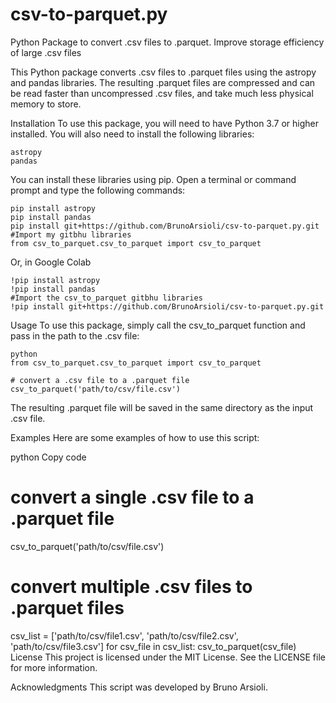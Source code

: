 # csv-to-parquet.py
Python Package to convert .csv files to .parquet. Improve storage efficiency of large .csv files

This Python package converts .csv files to .parquet files using the astropy and pandas libraries. The resulting .parquet files are compressed and can be read faster than uncompressed .csv files, and take much less physical memory to store. 

Installation
To use this package, you will need to have Python 3.7 or higher installed. You will also need to install the following libraries:

```
astropy
pandas
```
You can install these libraries using pip. Open a terminal or command prompt and type the following commands:

```
pip install astropy
pip install pandas
pip install git+https://github.com/BrunoArsioli/csv-to-parquet.py.git
#Import my gitbhu libraries
from csv_to_parquet.csv_to_parquet import csv_to_parquet
```

Or, in Google Colab

```
!pip install astropy
!pip install pandas
#Import the csv_to_parquet gitbhu libraries
!pip install git+https://github.com/BrunoArsioli/csv-to-parquet.py.git
```

Usage
To use this package, simply call the csv_to_parquet function and pass in the path to the .csv file:

```
python
from csv_to_parquet.csv_to_parquet import csv_to_parquet

# convert a .csv file to a .parquet file
csv_to_parquet('path/to/csv/file.csv')
```

The resulting .parquet file will be saved in the same directory as the input .csv file.

Examples
Here are some examples of how to use this script:

python
Copy code
# convert a single .csv file to a .parquet file
csv_to_parquet('path/to/csv/file.csv')

# convert multiple .csv files to .parquet files
csv_list = ['path/to/csv/file1.csv', 'path/to/csv/file2.csv', 'path/to/csv/file3.csv']
for csv_file in csv_list:
    csv_to_parquet(csv_file)
License
This project is licensed under the MIT License. See the LICENSE file for more information.

Acknowledgments
This script was developed by Bruno Arsioli.
